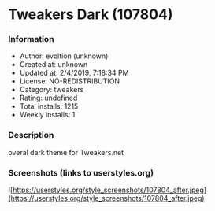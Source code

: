 # Tweakers Dark (107804)

### Information
- Author: evoltion (unknown)
- Created at: unknown
- Updated at: 2/4/2019, 7:18:34 PM
- License: NO-REDISTRIBUTION
- Category: tweakers
- Rating: undefined
- Total installs: 1215
- Weekly installs: 1


### Description
overal dark theme for Tweakers.net


### Screenshots (links to userstyles.org)
![https://userstyles.org/style_screenshots/107804_after.jpeg](https://userstyles.org/style_screenshots/107804_after.jpeg)


